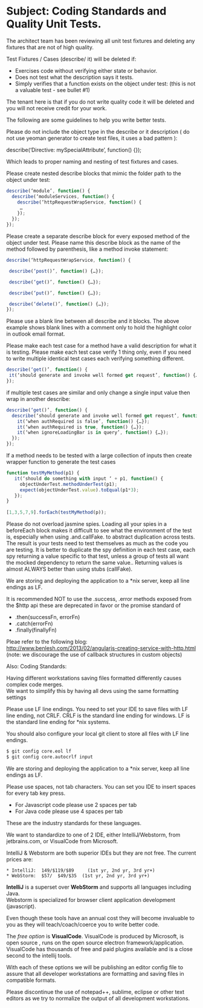 # Subject: Coding Standards and Quality Unit Tests.
 
The architect team has been reviewing all unit test fixtures and deleting any fixtures that are not of high quality. 
 
Test Fixtures / Cases (describe/ it) will be deleted if:
 
* Exercises code without verifying either state or behavior. 
* Does not test what the description says it tests.
* Simply verifies that a function exists on the object under test: (this is not a valuable test - see bullet #1)
 
The tenant here is that if you do not write quality code it will be deleted and you will not receive credit for your work.
 
The following are some guidelines to help you write better tests.
 
Please do not include the object type in the describe or it description ( do not use yeoman generator to create test files, it uses a bad pattern ):
 
describe(‘Directive: mySpecialAttribute’, function() {});
 
 
Which leads to proper naming and nesting of test fixtures and cases. 
 
Please create nested describe blocks that mimic the folder path to the object under test:

```js
describe(‘module’, function() {
  describe(‘moduleServices, function() {
    describe(‘httpRequestWrapService, function() {
     … 
    });
  });
});
```` 
 
Please create a separate describe block for every exposed method of the object under test.
Please name this describe block as the name of the method followed by parenthesis, like a method invoke statement:

 ```js
describe(‘httpRequestWrapService, function() {

  describe(‘post()’, function() {…});

  describe(‘get()’, function() {…});

  describe(‘put()’, function() {…});

  describe(‘delete()’, function() {…});
});
```

Please use a blank line between all describe and it blocks.  The above example shows blank lines with a comment only to hold the highlight color in outlook email format.
 
Please make each test case for a method have a valid description for what it is testing.
Please make each test case verify 1 thing only, even if you need to write multiple identical test cases each verifying something different. 
 
 ```js
describe(‘get()’, function() {
  it(‘should generate and invoke well formed get request’, function() {…});
});
```
 
if multiple test cases are similar and only change a single input value then wrap in another describe:
 
```js 
describe(‘get()’, function() {
  describe(‘should generate and invoke well formed get request’, function() {
    it(‘when authRequired is false’, function() {…});
    it(‘when authRequired is true, function() {…});
    it(‘when ignoreLoadingBar is in query’, function() {…});
  });
});
```

If a method needs to be tested with a large collection of inputs then create  wrapper function to generate the test cases

```js
function testMyMethod(p1) {
   it(‘should do something with input ‘ + p1, function() {
     objectUnderTest.methodUnderTest(p1);
     expect(objectUnderTest.value).toEqual(p1*3);
   });
}
 
[1,3,5,7,9].forEach(testMyMethod(p));
````
 
Please do not overload jasmine spies.  Loading all your spies in a beforeEach block makes it difficult to see what the environment of the test is, especially when using .and.callFake. to abstract duplication across tests.  The result is your tests need to test themselves as much as the code you are testing.  It is better to duplicate the spy definition in each test case, each spy returning a value specific to that test, unless a group of tests all want the mocked dependency to return the same value..  Returning values is almost ALWAYS better than using stubs (callFake). 
 
We are storing and deploying the application to a *nix server, keep all line endings as LF.
 
 
 It is recommended NOT to use the .success, .error methods exposed from the $http api
 these are deprecated in favor or the promise standard of 
 - .then(successFn, errorFn)
 - .catch(errorFn)
 - .finally(finallyFn)
         
Pleae refer to the following blog:
http://www.benlesh.com/2013/02/angularjs-creating-service-with-http.html
(note: we discourage the use of callback structures in custom objects)
         
Also: Coding Standards:
 
Having different workstations saving files formatted differently causes complex code merges.  
We want to simplify this by having all devs using the same formatting settings
 
Please use LF line endings.  You need to set your IDE to save files with LF line ending, not CRLF. 
CRLF is the standard line ending for windows. 
LF is the standard line ending for *nix systems.

You should also configure your local git client to store all files with LF line endings.

```bash
$ git config core.eol lf
$ git config core.autocrlf input
```
 
We are storing and deploying the application to a *nix server, keep all line endings as LF.
 
Please use spaces, not tab characters.  You can set you IDE to insert spaces for every tab key press.

* For Javascript code please use 2 spaces per tab
* For Java code please use 4 spaces per tab

These are the industry standards for these languages.
 
We want to standardize to one of 2 IDE,  either IntelliJ/Webstorm, from jetbrains.com, or VisualCode from Microsoft.
 
IntelliJ & Webstorm are both superior IDEs but they are not free. 
The current prices are:
```
* IntelliJ:  149/$119/$89     (1st yr, 2nd yr, 3rd yr+)
* WebStorm:  $57/  $49/$35  (1st yr, 2nd yr, 3rd yr+)
```

**IntelliJ** is a superset over **WebStorm** and supports all languages including Java.  
Webstorm is specialized for browser client application development (javascript).
 
Even though these tools have an annual cost they will become invaluable to you as they will teach/coach/coerce you to write better code.
 
The _free option_ is **VisualCode**.  VisualCode is produced by Microsoft,  is open source , runs on the open source electron framework/application.  VisualCode has thousands of free and paid plugins available and is a close second to the intellij tools. 
 
With each of these options we will be publishing an editor config file to assure that all developer workstations are formatting and saving files in compatible formats.
 
Please discontinue the use of notepad++, sublime, eclipse or other text editors as we try to normalize the output of all development workstations.
